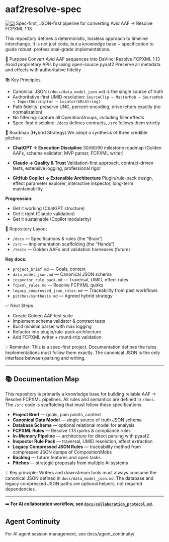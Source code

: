 # aaf2resolve-spec

[![CI](https://github.com/odgriff79/aaf2resolve-spec/actions/workflows/ci.yml/badge.svg)](https://github.com/odgriff79/aaf2resolve-spec/actions/workflows/ci.yml)
Spec-first, JSON-first pipeline for converting Avid AAF → Resolve FCPXML 1.13

This repository defines a deterministic, lossless approach to timeline interchange.
It is not just code, but a knowledge base + specification to guide robust, professional-grade implementations.

🎯 Purpose
Convert Avid AAF sequences into DaVinci Resolve FCPXML 1.13
Avoid proprietary APIs by using open-source pyaaf2
Preserve all metadata and effects with authoritative fidelity

📚 Key Principles
- Canonical JSON (`/docs/data_model_json.md`) is the single source of truth
- Authoritative-first UMID resolution:
  `SourceClip → MasterMob → SourceMob → ImportDescriptor → Locator(URLString)`
- Path fidelity: preserve UNC, percent-encoding, drive letters exactly (no normalization)
- No filtering: capture all OperationGroups, including filler effects
- Spec-first discipline: `/docs` defines contracts, `/src` follows them strictly

🧭 Roadmap (Hybrid Strategy)
We adopt a synthesis of three credible pitches:

- **ChatGPT → Execution Discipline**
  30/60/90 milestone roadmap (Golden AAFs, schema validator, MVP parser, FCPXML writer)

- **Claude → Quality & Trust**
  Validation-first approach, contract-driven tests, extensive logging, professional rigor

- **GitHub Copilot → Extensible Architecture**
  Plugin/rule-pack design, effect parameter explorer, interactive inspector, long-term maintainability

**Progression:**
- Get it working (ChatGPT structure)
- Get it right (Claude validation)
- Get it sustainable (Copilot modularity)

📂 Repository Layout
- `/docs` — Specifications & rules (the “Brain”)
- `/src` — Implementation scaffolding (the “Hands”)
- `/tests` — Golden AAFs and validation harnesses (future)

**Key docs:**
- `project_brief.md` — Goals, context
- `data_model_json.md` — Canonical JSON schema
- `inspector_rule_pack.md` — Traversal, UMID, effect rules
- `fcpxml_rules.md` — Resolve FCPXML quirks
- `legacy_compressed_json_rules.md` — Traceability from past workflows
- `pitches/synthesis.md` — Agreed hybrid strategy

✅ Next Steps
- Create Golden AAF test suite
- Implement schema validator & contract tests
- Build minimal parser with max logging
- Refactor into plugin/rule-pack architecture
- Add FCPXML writer + round-trip validation

💡 Reminder: This is a spec-first project.
Documentation defines the rules. Implementations must follow them exactly.
The canonical JSON is the only interface between parsing and writing.

---

## 📚 Documentation Map
This repository is primarily a knowledge base for building reliable AAF → Resolve FCPXML pipelines.
All rules and semantics are defined in `/docs`. The `/src` code is scaffolding that must follow these specifications.

- **Project Brief** — goals, pain points, context
- **Canonical Data Model** — single source of truth JSON schema
- **Database Schema** — optional relational model for analysis
- **FCPXML Rules** — Resolve 1.13 quirks & compliance rules
- **In-Memory Pipeline** — architecture for direct parsing with pyaaf2
- **Inspector Rule Pack** — traversal, UMID resolution, effect extraction
- **Legacy Compressed JSON Rules** — traceability method from compressed JSON dumps of CompositionMobs
- **Backlog** — future features and open tasks
- **Pitches** — strategic proposals from multiple AI systems

💡 Key principle: Writers and downstream tools must always consume the canonical JSON defined in `docs/data_model_json.md`.
The database and legacy compressed JSON paths are optional helpers, not required dependencies.

---

➡️ **For AI collaboration workflow, see [`docs/collaboration_protocol.md`](docs/collaboration_protocol.md).**

## Agent Continuity
For AI agent session management, see docs/agent_continuity/
